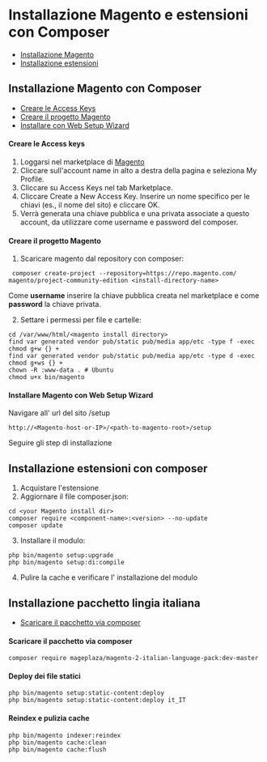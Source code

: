 # Installazione Magento e estensioni con Composer

 - [Installazione Magento](https://github.com/ortoDev/magento-with-composer#installazione-magento-con-composer)
 - [Installazione estensioni](https://github.com/ortoDev/magento-with-composer#installazione-estensioni-con-composer)

## Installazione Magento con Composer
- [Creare le Access Keys](https://github.com/ortoDev/magento-with-composer#creare-le-access-keys)
- [Creare il progetto Magento](https://github.com/ortoDev/magento-with-composer#creare-il-progetto-magento)
- [Installare con Web Setup Wizard](https://github.com/ortoDev/magento-with-composer#installare-magento-con-web-setup-wizard)

#### Creare le Access keys

1. Loggarsi nel marketplace di [Magento](https://marketplace.magento.com)
2. Cliccare sull'account name in alto a destra della pagina e seleziona My Profile.
3. Cliccare su Access Keys nel tab Marketplace.
4. Cliccare Create a New Access Key. Inserire un nome specifico per le chiavi (es., il nome del sito) e cliccare OK.
5. Verrà generata una chiave pubblica e una privata associate a questo account, da utilizzare come username e password del composer.


#### Creare il progetto Magento
1. Scaricare magento dal repository con composer:

```
 composer create-project --repository=https://repo.magento.com/ magento/project-community-edition <install-directory-name>
```
Come **username** inserire la chiave pubblica creata nel marketplace e come **password** la chiave privata.

2. Settare i permessi per file e cartelle: 
```
cd /var/www/html/<magento install directory>
find var generated vendor pub/static pub/media app/etc -type f -exec chmod g+w {} +
find var generated vendor pub/static pub/media app/etc -type d -exec chmod g+ws {} +
chown -R :www-data . # Ubuntu
chmod u+x bin/magento
```

#### Installare Magento con Web Setup Wizard

Navigare all' url del sito /setup
```
http://<Magento-host-or-IP>/<path-to-magento-root>/setup
```
Seguire gli step di installazione

## Installazione estensioni con composer

1. Acquistare l'estensione
2. Aggiornare il file composer.json:
```
cd <your Magento install dir>
composer require <component-name>:<version> --no-update
composer update
```
3. Installare il modulo: 
```
php bin/magento setup:upgrade
php bin/magento setup:di:compile
```
4. Pulire la cache e verificare l' installazione del modulo

## Installazione pacchetto lingia italiana

- [Scaricare il pacchetto via composer]()

#### Scaricare il pacchetto via composer
```
composer require mageplaza/magento-2-italian-language-pack:dev-master
```

#### Deploy dei file statici
```
php bin/magento setup:static-content:deploy
php bin/magento setup:static-content:deploy it_IT
```

#### Reindex e pulizia cache
```
php bin/magento indexer:reindex
php bin/magento cache:clean
php bin/magento cache:flush
```
